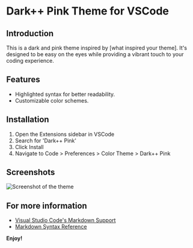 # Dark++ Pink Theme for VSCode

## Introduction
This is a dark and pink theme inspired by [what inspired your theme]. It's designed to be easy on the eyes while providing a vibrant touch to your coding experience.

## Features
- Highlighted syntax for better readability.
- Customizable color schemes.

## Installation
1. Open the Extensions sidebar in VSCode
2. Search for 'Dark++ Pink'
3. Click Install
4. Navigate to Code > Preferences > Color Theme > Dark++ Pink

## Screenshots
![Screenshot of the theme](Captura%20de%20ecrã%202023-12-07%20224850.png)

## For more information

* [Visual Studio Code's Markdown Support](http://code.visualstudio.com/docs/languages/markdown)
* [Markdown Syntax Reference](https://help.github.com/articles/markdown-basics/)

**Enjoy!**
